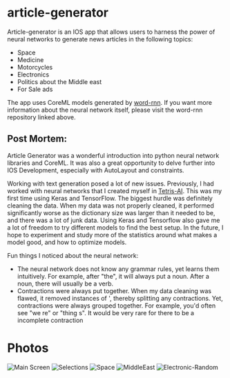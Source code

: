 # article-generator

Article-generator is an IOS app that allows users to harness the power of neural networks to generate news articles in the following topics:
- Space
- Medicine
- Motorcycles
- Electronics
- Politics about the Middle east
- For Sale ads

The app uses CoreML models generated by [word-rnn](https://github.com/charlesyz/word-rnn). If you want more information about the neural network itself, please visit the word-rnn repository linked above.

## Post Mortem:
Article Generator was a wonderful introduction into python neural network libraries and CoreML. It was also a great opportunity to delve further into IOS Development, especially with AutoLayout and constraints. 

Working with text generation posed a lot of new issues. Previously, I had worked with neural networks that I created myself in [Tetris-AI](https://github.com/charlesyz/Tetris-Ai). This was my first time using Keras and TensorFlow. The biggest hurdle was definitely cleaning the data. When my data was not properly cleaned, it performed significantly worse as the dictionary size was larger than it needed to be, and there was a lot of junk data. Using Keras and Tensorflow also gave me a lot of freedom to try different models to find the best setup. In the future, I hope to experiment and study more of the statistics around what makes a model good, and how to optimize models. 

Fun things I noticed about the neural network:
- The neural network does not know any grammar rules, yet learns them intuitively. For example, after "the", it will always put a noun. After a noun, there will usually be a verb. 
- Contractions were always put together. When my data cleaning was flawed, it removed instances of ', thereby splitting any contractions. Yet, contractions were always grouped together. For example, you'd often see "we re" or "thing s". It would be very rare for there to be a incomplete contraction

# Photos
![Main Screen](images/Main_Screen.PNG&s=200)
![Selections](images/Selections.PNG&s=200)
![Space](images/Space.PNG&s=200)
![MiddleEast](images/MiddleEast.PNG&s=200)
![Electronic-Random](images/Electronic_Random.jpeg&s=200)
